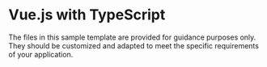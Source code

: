 # Vue.js with TypeScript
The files in this sample template are provided for guidance purposes only. They should be customized and adapted to meet the specific requirements of your application.
